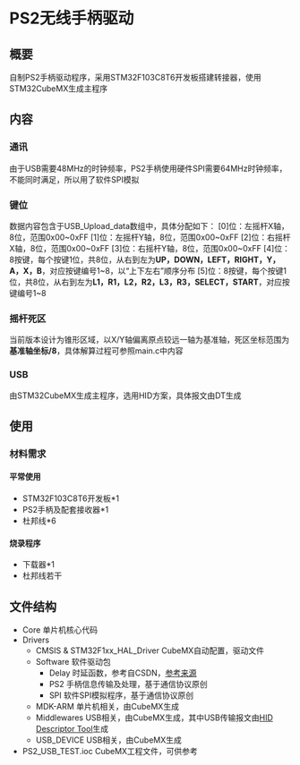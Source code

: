 # PS2无线手柄驱动
## 概要
自制PS2手柄驱动程序，采用STM32F103C8T6开发板搭建转接器，使用STM32CubeMX生成主程序
## 内容
### 通讯
由于USB需要48MHz的时钟频率，PS2手柄使用硬件SPI需要64MHz时钟频率，不能同时满足，所以用了软件SPI模拟
### 键位
数据内容包含于USB_Upload_data数组中，具体分配如下：
\[0\]位：左摇杆X轴，8位，范围0x00\~0xFF
\[1\]位：左摇杆Y轴，8位，范围0x00\~0xFF
\[2\]位：右摇杆X轴，8位，范围0x00\~0xFF
\[3\]位：右摇杆Y轴，8位，范围0x00\~0xFF
\[4\]位：8按键，每个按键1位，共8位，从右到左为**UP，DOWN，LEFT，RIGHT，Y，A，X，B**，对应按键编号1\~8，以“上下左右”顺序分布
\[5\]位：8按键，每个按键1位，共8位，从右到左为**L1，R1，L2，R2，L3，R3，SELECT，START**，对应按键编号1\~8
### 摇杆死区
当前版本设计为锥形区域，以X/Y轴偏离原点较远一轴为基准轴，死区坐标范围为**基准轴坐标/8**，具体解算过程可参照main.c中内容
### USB
由STM32CubeMX生成主程序，选用HID方案，具体报文由DT生成

## 使用
### 材料需求
#### 平常使用
- STM32F103C8T6开发板*1
- PS2手柄及配套接收器*1
- 杜邦线*6
#### 烧录程序
- 下载器*1
- 杜邦线若干

## 文件结构
- Core 单片机核心代码
- Drivers
  - CMSIS & STM32F1xx_HAL_Driver CubeMX自动配置，驱动文件
  - Software 软件驱动包
    - Delay 时延函数，参考自CSDN，[参考来源](https://blog.csdn.net/zhijianqifei/article/details/127796211)
    - PS2 手柄信息传输及处理，基于通信协议原创
    - SPI 软件SPI模拟程序，基于通信协议原创
  - MDK-ARM 单片机相关，由CubeMX生成
  - Middlewares USB相关，由CubeMX生成，其中USB传输报文由[HID Descriptor Tool](https://www.usb.org/document-library/hid-descriptor-tool)生成
  - USB_DEVICE USB相关，由CubeMX生成
- PS2_USB_TEST.ioc CubeMX工程文件，可供参考
